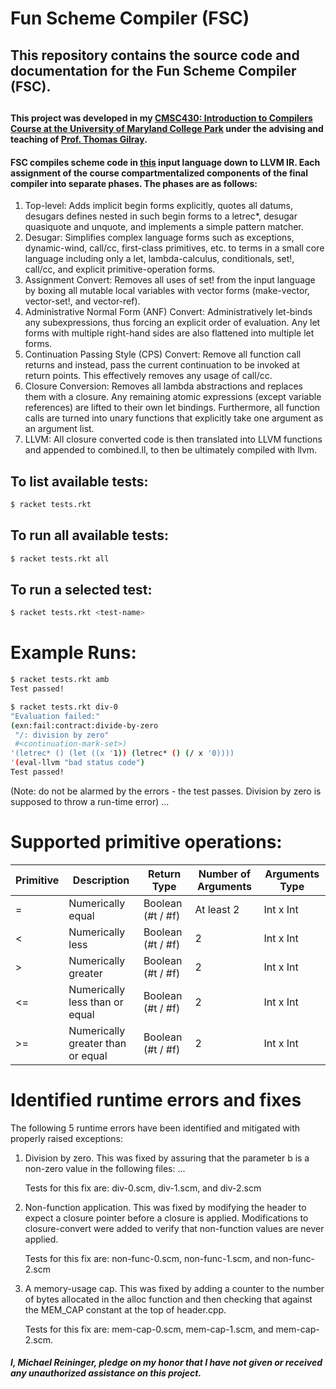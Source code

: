 # Fun Scheme Compiler (FSC)

<p align="center">
<h2>This repository contains the source code and documentation for the Fun Scheme Compiler (FSC).<h2>
</p>

#### This project was developed in my [CMSC430: Introduction to Compilers Course at the University of Maryland College Park](https://www.cs.umd.edu/class/fall2017/cmsc430/)  under the advising and teaching of [Prof. Thomas Gilray](https://thomas.gilray.org/).

#### FSC compiles scheme code in [this](https://www.cs.umd.edu/class/fall2017/cmsc430/assignment5.html) input language down to LLVM IR. Each assignment of the course compartmentalized components of the final compiler into separate phases. The phases are as follows:

1. Top-level: Adds implicit begin forms explicitly, quotes all datums, desugars defines nested in such begin forms to a letrec*, desugar quasiquote and unquote, and implements a simple pattern matcher.
2. Desugar: Simplifies complex language forms such as exceptions, dynamic-wind, call/cc, first-class primitives, etc. to terms in a small core language including only a let, lambda-calculus, conditionals, set!, call/cc, and explicit primitive-operation forms.
3. Assignment Convert: Removes all uses of set! from the input language by boxing all mutable local variables with vector forms (make-vector, vector-set!, and vector-ref).
4. Administrative Normal Form (ANF) Convert: Administratively let-binds any subexpressions, thus forcing an explicit order of evaluation. Any let forms with multiple right-hand sides are also flattened into multiple let forms.
5. Continuation Passing Style (CPS) Convert: Remove all function call returns and instead, pass the current continuation to be invoked at return points. This effectively removes any usage of call/cc.
6. Closure Conversion: Removes all lambda abstractions and replaces them with a closure. Any remaining atomic expressions (except variable references) are lifted to their own let bindings. Furthermore, all function calls are turned into unary functions that explicitly take one argument as an argument list.
7. LLVM: All closure converted code is then translated into LLVM functions and appended to combined.ll, to then be ultimately compiled with llvm.

## To list available tests:
```sh
$ racket tests.rkt
```
## To run all available tests:
```sh
$ racket tests.rkt all
```
## To run a selected test:
```sh
$ racket tests.rkt <test-name>
```

# Example Runs:
```sh
$ racket tests.rkt amb
Test passed!
```

```sh
$ racket tests.rkt div-0
"Evaluation failed:"
(exn:fail:contract:divide-by-zero
 "/: division by zero"
 #<continuation-mark-set>)
'(letrec* () (let ((x '1)) (letrec* () (/ x '0))))
'(eval-llvm "bad status code")
Test passed!
```
(Note: do not be alarmed by the errors - the test passes. Division by zero is supposed to throw a run-time error)
...

# Supported primitive operations:
| Primitive | Description | Return Type | Number of Arguments | Arguments Type |
| --------- | ----------- | ----------- | ------------------- | -------------- |
| = | Numerically equal | Boolean (#t / #f) | At least 2 | Int x Int |
| < | Numerically less | Boolean (#t / #f) | 2 | Int x Int |
| > | Numerically greater | Boolean (#t / #f) | 2 | Int x Int |
| <= | Numerically less than or equal | Boolean (#t / #f) | 2 | Int x Int |
| >= | Numerically greater than or equal | Boolean (#t / #f) | 2 | Int x Int |


# Identified runtime errors and fixes
The following 5 runtime errors have been identified and mitigated with properly raised exceptions:

1. Division by zero.
    This was fixed by assuring that the parameter b is a non-zero value in the following files:
    ...

    Tests for this fix are: div-0.scm, div-1.scm, and div-2.scm

2. Non-function application.
    This was fixed by modifying the header to expect a closure pointer before a closure is applied. Modifications to closure-convert were added to verify that non-function values are never applied.

    Tests for this fix are: non-func-0.scm, non-func-1.scm, and non-func-2.scm

3. A memory-usage cap.
    This was fixed by adding a counter to the number of bytes allocated in the alloc function and then checking that against the MEM_CAP constant at the top of header.cpp.

    Tests for this fix are: mem-cap-0.scm, mem-cap-1.scm, and mem-cap-2.scm.



##### I, Michael Reininger, pledge on my honor that I have not given or received any unauthorized assistance on this project.
